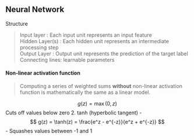 ## Neural Network

Structure
> Input layer : Each input unit represents an input feature  
> Hidden Layer(s) : Each hidden unit represents an intermediate processing step  
> Output Layer : Output unit represents the prediction of the target label  
> Connecting lines: learnable parameters  

#### Non-linear activation function

> Computing a series of weighted sums **without** non-linear activation function is mathematically the same as a linear model.  


$$ g(z) = \max(0, z) $$
Cuts off values below zero
2. tanh (hyperbolic tangent)
    - $$ g(z) = \tanh(z) = \frac{e^z - e^{-z}}{e^z + e^{-z}} $$
    - Squashes values between -1 and 1
